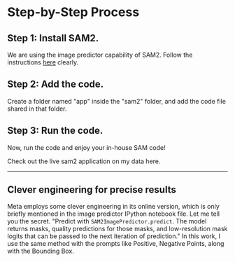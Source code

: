 # Step-by-Step Process

## Step 1: Install SAM2.
We are using the image predictor capability of SAM2. Follow the instructions [here](https://github.com/facebookresearch/sam2) clearly.

## Step 2: Add the code.
Create a folder named "app" inside the "sam2" folder, and add the code file shared in that folder.

## Step 3: Run the code.
Now, run the code and enjoy your in-house SAM code!

Check out the live sam2 application on my data here.

--- 

## Clever engineering for precise results
Meta employs some clever engineering in its online version, which is only briefly mentioned in the image predictor IPython notebook file. Let me tell you the secret. "Predict with `SAM2ImagePredictor.predict`. The model returns masks, quality predictions for those masks, and low-resolution mask logits that can be passed to the next iteration of prediction." In this work, I use the same method with the prompts like Positive, Negative Points, along with the Bounding Box.
